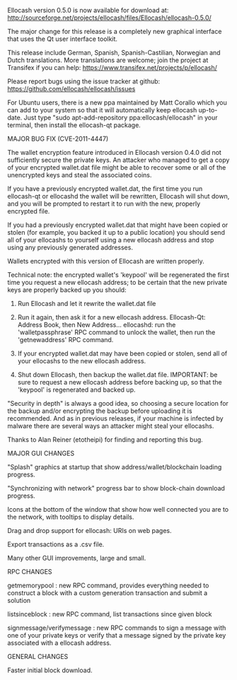 Ellocash version 0.5.0 is now available for download at:
http://sourceforge.net/projects/ellocash/files/Ellocash/ellocash-0.5.0/

The major change for this release is a completely new graphical interface that uses the Qt user interface toolkit.

This release include German, Spanish, Spanish-Castilian, Norwegian and Dutch translations. More translations are welcome; join the project at Transifex if you can help:
https://www.transifex.net/projects/p/ellocash/

Please report bugs using the issue tracker at github:
https://github.com/ellocash/ellocash/issues

For Ubuntu users, there is a new ppa maintained by Matt Corallo which you can add to your system so that it will automatically keep ellocash up-to-date.  Just type "sudo apt-add-repository ppa:ellocash/ellocash" in your terminal, then install the ellocash-qt package.

MAJOR BUG FIX  (CVE-2011-4447)

The wallet encryption feature introduced in Ellocash version 0.4.0 did not sufficiently secure the private keys. An attacker who
managed to get a copy of your encrypted wallet.dat file might be able to recover some or all of the unencrypted keys and steal the
associated coins.

If you have a previously encrypted wallet.dat, the first time you run ellocash-qt or ellocashd the wallet will be rewritten, Ellocash will
shut down, and you will be prompted to restart it to run with the new, properly encrypted file.

If you had a previously encrypted wallet.dat that might have been copied or stolen (for example, you backed it up to a public
location) you should send all of your ellocashs to yourself using a new ellocash address and stop using any previously generated addresses.

Wallets encrypted with this version of Ellocash are written properly.

Technical note: the encrypted wallet's 'keypool' will be regenerated the first time you request a new ellocash address; to be certain that the
new private keys are properly backed up you should:

1. Run Ellocash and let it rewrite the wallet.dat file

2. Run it again, then ask it for a new ellocash address.
Ellocash-Qt: Address Book, then New Address...
ellocashd: run the 'walletpassphrase' RPC command to unlock the wallet,  then run the 'getnewaddress' RPC command.

3. If your encrypted wallet.dat may have been copied or stolen, send  all of your ellocashs to the new ellocash address.

4. Shut down Ellocash, then backup the wallet.dat file.
IMPORTANT: be sure to request a new ellocash address before backing up, so that the 'keypool' is regenerated and backed up.

"Security in depth" is always a good idea, so choosing a secure location for the backup and/or encrypting the backup before uploading it is recommended. And as in previous releases, if your machine is infected by malware there are several ways an attacker might steal your ellocashs.

Thanks to Alan Reiner (etotheipi) for finding and reporting this bug.

MAJOR GUI CHANGES

"Splash" graphics at startup that show address/wallet/blockchain loading progress.

"Synchronizing with network" progress bar to show block-chain download progress.

Icons at the bottom of the window that show how well connected you are to the network, with tooltips to display details.

Drag and drop support for ellocash: URIs on web pages.

Export transactions as a .csv file.

Many other GUI improvements, large and small.

RPC CHANGES

getmemorypool : new RPC command, provides everything needed to construct a block with a custom generation transaction and submit a solution

listsinceblock : new RPC command, list transactions since given block

signmessage/verifymessage : new RPC commands to sign a message with one of your private keys or verify that a message signed by the private key associated with a ellocash address.

GENERAL CHANGES

Faster initial block download.
